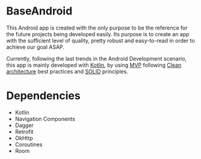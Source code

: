 # BaseAndroid
This Android app is created with the only purpose to be the reference for the future projects being developed easily. Its purpose is to create an app with the sufficient level of quality, pretty robust and easy-to-read in order to achieve our goal ASAP.

Currently, following the last trends in the Android Development scenario, this app is mainly developed with [Kotlin](https://developer.android.com/kotlin), by using [MVP](https://en.wikipedia.org/wiki/Model%E2%80%93view%E2%80%93presenter) following [Clean architecture](https://blog.cleancoder.com/uncle-bob/2012/08/13/the-clean-architecture.html) best practices and [SOLID](https://en.wikipedia.org/wiki/SOLID) principles.

# Dependencies
* Kotlin
* Navigation Components
* Dagger
* Retrofit
* OkHttp
* Coroutines
* Room
